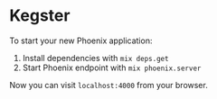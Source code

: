 # Kegster

To start your new Phoenix application:

1. Install dependencies with `mix deps.get`
2. Start Phoenix endpoint with `mix phoenix.server`

Now you can visit `localhost:4000` from your browser.
